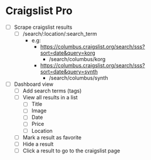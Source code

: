 # Craigslist Pro

* [ ] Scrape craigslist results
  * [ ] /search/:location/:search_term
    * e.g:
      * <https://columbus.craigslist.org/search/sss?sort=date&query=korg>
        * /search/columbus/korg
      * <https://columbus.craigslist.org/search/sss?sort=date&query=synth>
        * /search/columbus/synth
* [ ] Dashboard view
  * [ ] Add search terms (tags)
  * [ ] View all results in a list
    * [ ] Title
    * [ ] Image
    * [ ] Date
    * [ ] Price
    * [ ] Location
  * [ ] Mark a result as favorite
  * [ ] Hide a result
  * [ ] Click a result to go to the craigslist page
